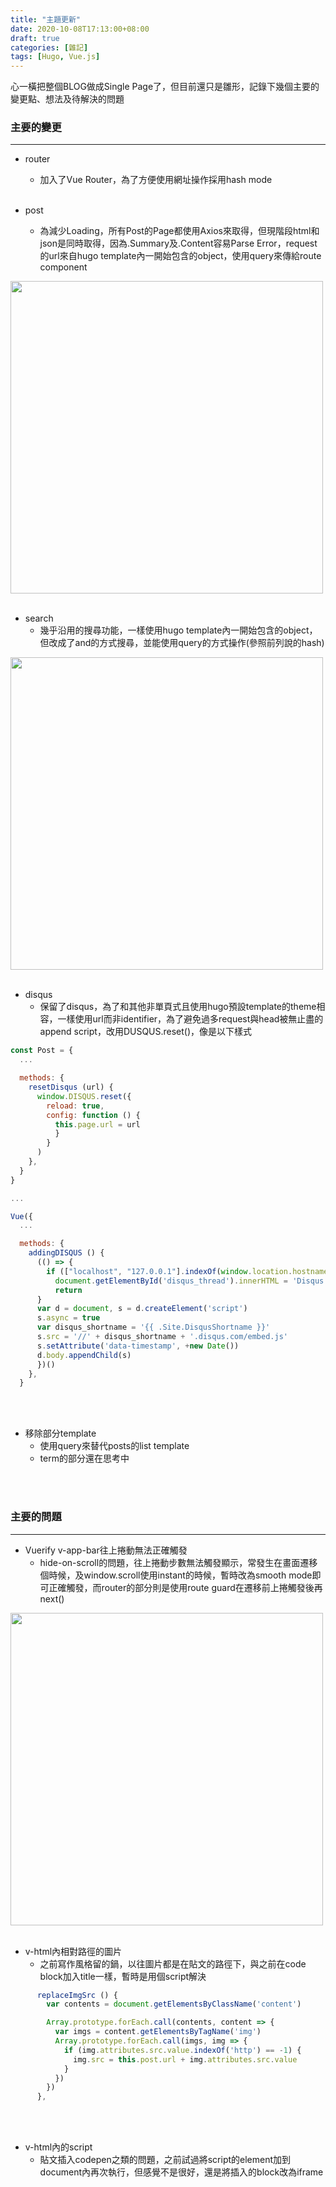 ```yaml
---
title: "主題更新"
date: 2020-10-08T17:13:00+08:00
draft: true
categories: [雜記]
tags: [Hugo, Vue.js]
---
```

心一橫把整個BLOG做成Single Page了，但目前還只是雛形，記錄下幾個主要的變更點、想法及待解決的問題
<!--more-->
### 主要的變更
---
* router
  * 加入了Vue Router，為了方便使用網址操作採用hash mode
<br></br>

* post
  * 為減少Loading，所有Post的Page都使用Axios來取得，但現階段html和json是同時取得，因為.Summary及.Content容易Parse Error，request的url來自hugo template內一開始包含的object，使用query來傳給route component
  
<img src="0.gif" width="500">
<br></br>


* search
  * 幾乎沿用的搜尋功能，一樣使用hugo template內一開始包含的object，但改成了and的方式搜尋，並能使用query的方式操作(參照前列說的hash)

<img src="1.gif" width="500">
<br></br>

* disqus
  * 保留了disqus，為了和其他非單頁式且使用hugo預設template的theme相容，一樣使用url而非identifier，為了避免過多request與head被無止盡的append script，改用DUSQUS.reset()，像是以下樣式
```js
const Post = {
  ...

  methods: {
    resetDisqus (url) {
      window.DISQUS.reset({
        reload: true,
        config: function () {
          this.page.url = url
          }
        }
      )
    },
  }
}

...

Vue({
  ...

  methods: {
    addingDISQUS () {
      (() => {
        if (["localhost", "127.0.0.1"].indexOf(window.location.hostname) != -1) {
          document.getElementById('disqus_thread').innerHTML = 'Disqus comments not available by default when the website ispreviewed locally.'
          return
      }
      var d = document, s = d.createElement('script')
      s.async = true
      var disqus_shortname = '{{ .Site.DisqusShortname }}'
      s.src = '//' + disqus_shortname + '.disqus.com/embed.js'
      s.setAttribute('data-timestamp', +new Date())
      d.body.appendChild(s)
      })()
    },
  }
```
<br></br>

* 移除部分template
  * 使用query來替代posts的list template
  * term的部分還在思考中

<br></br>
### 主要的問題
---
* Vuerify v-app-bar往上捲動無法正確觸發
  * hide-on-scroll的問題，往上捲動步數無法觸發顯示，常發生在畫面遷移個時候，及window.scroll使用instant的時候，暫時改為smooth mode即可正確觸發，而router的部分則是使用route guard在遷移前上捲觸發後再next()

<img src="2.gif" width="500">
<br></br>

* v-html內相對路徑的圖片
  * 之前寫作風格留的鍋，以往圖片都是在貼文的路徑下，與之前在code block加入title一樣，暫時是用個script解決
  
```js
      replaceImgSrc () {
        var contents = document.getElementsByClassName('content')

        Array.prototype.forEach.call(contents, content => {
          var imgs = content.getElementsByTagName('img')
          Array.prototype.forEach.call(imgs, img => {
            if (img.attributes.src.value.indexOf('http') == -1) {
              img.src = this.post.url + img.attributes.src.value
            }
          })
        })        
      },
```
<br></br>

* v-html內的script
  * 貼文插入codepen之類的問題，之前試過將script的element加到document內再次執行，但感覺不是很好，還是將插入的block改為iframe